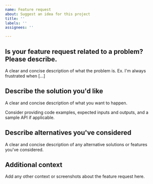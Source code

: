 ```yaml
---
name: Feature request
about: Suggest an idea for this project
title: ''
labels: ''
assignees: ''

---
```


## Is your feature request related to a problem? Please describe.

A clear and concise description of what the problem is. Ex. I'm always frustrated when [...]

## Describe the solution you'd like

A clear and concise description of what you want to happen.

Consider providing code examples, expected inputs and outputs, and a sample API if applicable.

## Describe alternatives you've considered

A clear and concise description of any alternative solutions or features you've considered.

## Additional context

Add any other context or screenshots about the feature request here.
